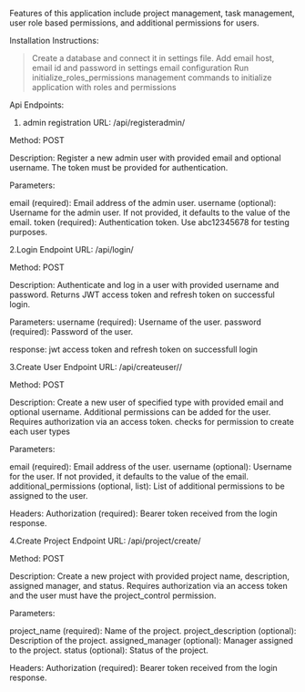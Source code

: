 Features of this application include project management, task management, user role based permissions, and additional permissions for users.

Installation Instructions:
>Create a database and connect it in settings file.
>Add email host, email id and password in settings email configuration
>Run initialize_roles_permissions management commands to initialize application with roles and permissions

Api Endpoints:
1. admin registration
URL: /api/registeradmin/

Method: POST

Description: Register a new admin user with provided email and optional username. The token must be provided for authentication.

Parameters:

email (required): Email address of the admin user.
username (optional): Username for the admin user. If not provided, it defaults to the value of the email.
token (required): Authentication token. Use abc12345678 for testing purposes.

2.Login Endpoint
URL: /api/login/

Method: POST

Description: Authenticate and log in a user with provided username and password. Returns JWT access token and refresh token on successful login.

Parameters:
username (required): Username of the user.
password (required): Password of the user.

response: jwt access token and refresh token on successfull login

3.Create User Endpoint
URL: /api/createuser/<usertype>/

Method: POST

Description: Create a new user of specified type with provided email and optional username. Additional permissions can be added for the user. Requires authorization via an access token. checks for permission to create each user types

Parameters:

email (required): Email address of the user.
username (optional): Username for the user. If not provided, it defaults to the value of the email.
additional_permissions (optional, list): List of additional permissions to be assigned to the user.

Headers:
Authorization (required): Bearer token received from the login response.

4.Create Project Endpoint
URL: /api/project/create/

Method: POST

Description: Create a new project with provided project name, description, assigned manager, and status. Requires authorization via an access token and the user must have the project_control permission.

Parameters:

project_name (required): Name of the project.
project_description (optional): Description of the project.
assigned_manager (optional): Manager assigned to the project.
status (optional): Status of the project.


Headers:
Authorization (required): Bearer token received from the login response.
